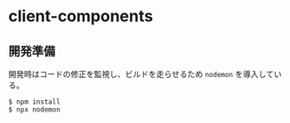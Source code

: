 # client-components

## 開発準備

開発時はコードの修正を監視し、ビルドを走らせるため `nodemon` を導入している。

```shell
$ npm install
$ npx nodemon
```

